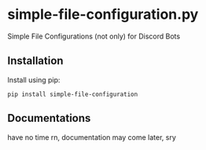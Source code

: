 # simple-file-configuration.py
Simple File Configurations (not only) for Discord Bots

## Installation
Install using pip:
```
pip install simple-file-configuration
```

## Documentations
have no time rn, documentation may come later, sry
